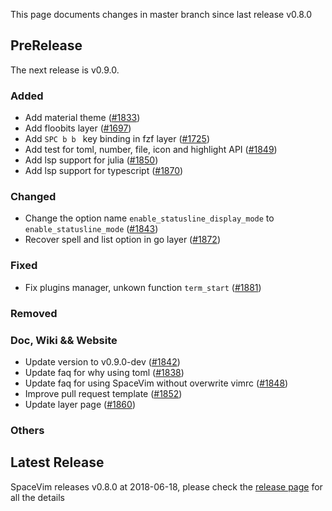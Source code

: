 This page documents changes in master branch since last release v0.8.0

## PreRelease

The next release is v0.9.0.

### Added

- Add material theme ([#1833](https://github.com/SpaceVim/SpaceVim/pull/1833))
- Add floobits layer ([#1697](https://github.com/SpaceVim/SpaceVim/pull/1697))
- Add `SPC b b ` key binding in fzf layer ([#1725](https://github.com/SpaceVim/SpaceVim/pull/1725))
- Add test for toml, number, file, icon and highlight API ([#1849](https://github.com/SpaceVim/SpaceVim/pull/1849))
- Add lsp support for julia ([#1850](https://github.com/SpaceVim/SpaceVim/pull/1850))
- Add lsp support for typescript ([#1870](https://github.com/SpaceVim/SpaceVim/pull/1870))

### Changed

- Change the option name `enable_statusline_display_mode` to `enable_statusline_mode` ([#1843](https://github.com/SpaceVim/SpaceVim/pull/1843))
- Recover spell and list option in go layer ([#1872](https://github.com/SpaceVim/SpaceVim/pull/1872))

### Fixed

- Fix plugins manager, unkown function `term_start` ([#1881](https://github.com/SpaceVim/SpaceVim/pull/1881))

### Removed

### Doc, Wiki && Website

- Update version to v0.9.0-dev ([#1842](https://github.com/SpaceVim/SpaceVim/pull/1842))
- Update faq for why using toml ([#1838](https://github.com/SpaceVim/SpaceVim/pull/1838))
- Update faq for using SpaceVim without overwrite vimrc ([#1848](https://github.com/SpaceVim/SpaceVim/pull/1848))
- Improve pull request template ([#1852](https://github.com/SpaceVim/SpaceVim/pull/1852))
- Update layer page ([#1860](https://github.com/SpaceVim/SpaceVim/pull/1860))

### Others

## Latest Release

SpaceVim releases v0.8.0 at 2018-06-18, please check the
[release page](https://spacevim.org/SpaceVim-release-v0.8.0/) for all the details
